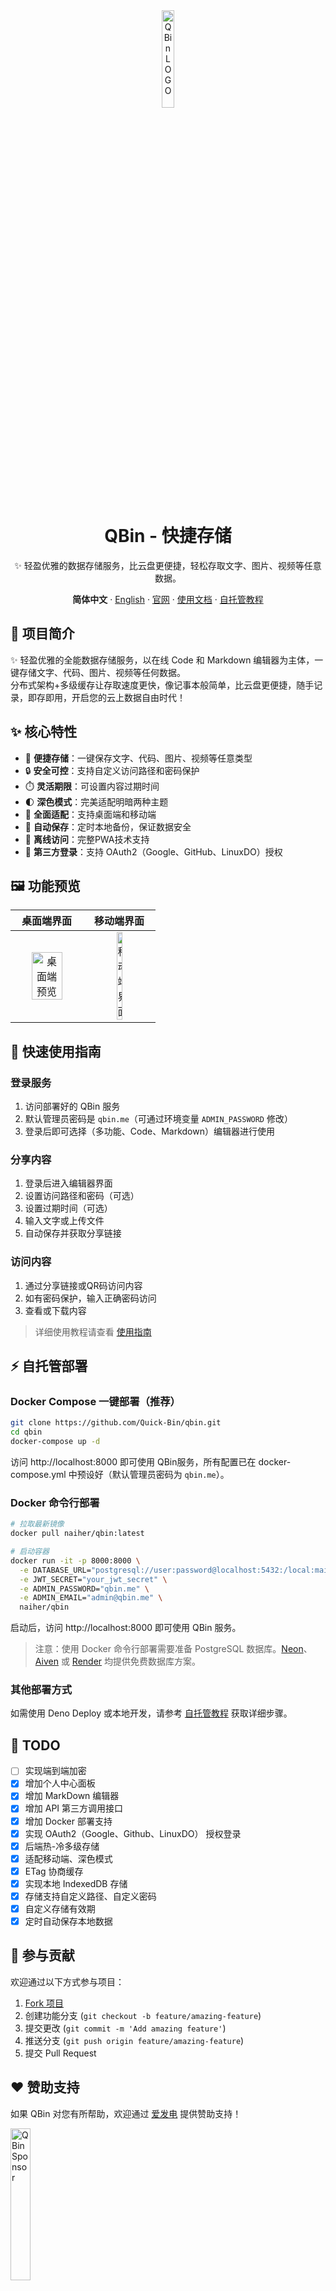 <div align="center"><a name="readme-top"></a>
<img src="https://s3.tebi.io/lite/favicon.svg" width="20%" alt="QBin LOGO" title="QBin LOGO" />
<h1>QBin - 快捷存储</h1>

✨ 轻盈优雅的数据存储服务，比云盘更便捷，轻松存取文字、图片、视频等任意数据。

**简体中文** · [English](README_EN.md) · [官网](https://qbin.me) · [使用文档](Docs/document.md) · [自托管教程](Docs/self-host.md)

</div>

## 📝 项目简介

✨ 轻盈优雅的全能数据存储服务，以在线 Code 和 Markdown 编辑器为主体，一键存储文字、代码、图片、视频等任何数据。 <br/>
分布式架构+多级缓存让存取速度更快，像记事本般简单，比云盘更便捷，随手记录，即存即用，开启您的云上数据自由时代！

## ✨ 核心特性

- 🚀 **便捷存储**：一键保存文字、代码、图片、视频等任意类型
- 🔒 **安全可控**：支持自定义访问路径和密码保护
- ⏱️ **灵活期限**：可设置内容过期时间
- 🌓 **深色模式**：完美适配明暗两种主题
- 📱 **全面适配**：支持桌面端和移动端
- 🔄 **自动保存**：定时本地备份，保证数据安全
- 📵 **离线访问**：完整PWA技术支持
- 🔑 **第三方登录**：支持 OAuth2（Google、GitHub、LinuxDO）授权

## 🖼️ 功能预览

|                                         桌面端界面                                         |                                        移动端界面                                         |
|:-------------------------------------------------------------------------------------:|:------------------------------------------------------------------------------------:|
| <img src="https://s3.tebi.io/lite/windows.png" alt="桌面端预览" title="桌面端预览" width="70%"> | <img src="https://s3.tebi.io/lite/mobile.png" alt="移动端界面" title="移动端界面" width="30%"> |

## 🚀 快速使用指南

### 登录服务

1. 访问部署好的 QBin 服务
2. 默认管理员密码是 `qbin.me`（可通过环境变量 `ADMIN_PASSWORD` 修改）
3. 登录后即可选择（多功能、Code、Markdown）编辑器进行使用

### 分享内容

1. 登录后进入编辑器界面
2. 设置访问路径和密码（可选）
3. 设置过期时间（可选）
4. 输入文字或上传文件
5. 自动保存并获取分享链接

### 访问内容

1. 通过分享链接或QR码访问内容
2. 如有密码保护，输入正确密码访问
3. 查看或下载内容

> 详细使用教程请查看 [使用指南](https://qbin.me/r/document)

## ⚡ 自托管部署

### Docker Compose 一键部署（推荐）

```bash
git clone https://github.com/Quick-Bin/qbin.git
cd qbin
docker-compose up -d
```

访问 http://localhost:8000 即可使用 QBin服务，所有配置已在 docker-compose.yml 中预设好（默认管理员密码为 `qbin.me`）。

### Docker 命令行部署

```bash
# 拉取最新镜像
docker pull naiher/qbin:latest

# 启动容器
docker run -it -p 8000:8000 \
  -e DATABASE_URL="postgresql://user:password@localhost:5432:/local:main?sslmode=require" \
  -e JWT_SECRET="your_jwt_secret" \
  -e ADMIN_PASSWORD="qbin.me" \
  -e ADMIN_EMAIL="admin@qbin.me" \
  naiher/qbin
```

启动后，访问 http://localhost:8000 即可使用 QBin 服务。

> 注意：使用 Docker 命令行部署需要准备 PostgreSQL 数据库。[Neon](https://neon.tech/)、[Aiven](https://aiven.io/) 或 [Render](https://render.com/docs/deploy-mysql) 均提供免费数据库方案。

### 其他部署方式

如需使用 Deno Deploy 或本地开发，请参考 [自托管教程](Docs/self-host.md) 获取详细步骤。

## 🚀 TODO
- [ ] 实现端到端加密
- [x] 增加个人中心面板
- [x] 增加 MarkDown 编辑器
- [x] 增加 API 第三方调用接口
- [x] 增加 Docker 部署支持
- [x] 实现 OAuth2（Google、Github、LinuxDO） 授权登录
- [x] 后端热-冷多级存储
- [x] 适配移动端、深色模式
- [x] ETag 协商缓存
- [x] 实现本地 IndexedDB 存储
- [x] 存储支持自定义路径、自定义密码
- [x] 自定义存储有效期
- [x] 定时自动保存本地数据

## 🤝 参与贡献

欢迎通过以下方式参与项目：

1. [Fork 项目](https://github.com/Quick-Bin/Qbin/fork)
2. 创建功能分支 (`git checkout -b feature/amazing-feature`)
3. 提交更改 (`git commit -m 'Add amazing feature'`)
4. 推送分支 (`git push origin feature/amazing-feature`)
5. 提交 Pull Request

## ❤ 赞助支持

如果 QBin 对您有所帮助，欢迎通过 [爱发电](https://afdian.com/a/naihe) 提供赞助支持！

<a title="QBin Sponsor" href="https://afdian.com/a/naihe" target="_blank" rel="noopener">
  <img src=https://s3.tebi.io/lite/Sponsor.svg width=25% alt="QBin Sponsor" title="QBin Sponsor" />
</a>

## 许可证

本项目采用 [GPL-3.0](LICENSE) 许可证开源。
